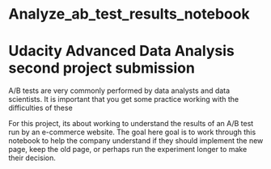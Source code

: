 # Analyze_ab_test_results_notebook

# Udacity Advanced Data Analysis second project submission

A/B tests are very commonly performed by data analysts and data scientists. It is important that you get some practice working with the difficulties of these<br>


For this project, its about working to understand the results of an A/B test run by an e-commerce website. The goal here goal is to work through this notebook to help the company understand if they should implement the new page, keep the old page, or perhaps run the experiment longer to make their decision.
